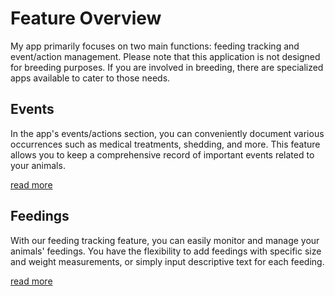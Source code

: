 # Feature Overview

My app primarily focuses on two main functions: feeding tracking and event/action management. Please note that this application is not designed for breeding purposes. If you are involved in breeding, there are specialized apps available to cater to those needs.

## Events

In the app's events/actions section, you can conveniently document various occurrences such as medical treatments, shedding, and more. This feature allows you to keep a comprehensive record of important events related to your animals.

[read more](/features/events)

## Feedings

With our feeding tracking feature, you can easily monitor and manage your animals' feedings. You have the flexibility to add feedings with specific size and weight measurements, or simply input descriptive text for each feeding.

[read more](/features/feedings)
